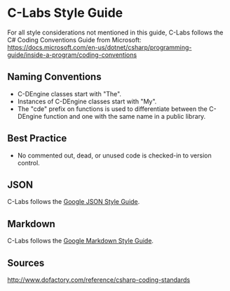 # C-Labs Style Guide

For all style considerations not mentioned in this guide, C-Labs follows the  C# Coding Conventions Guide from Microsoft: https://docs.microsoft.com/en-us/dotnet/csharp/programming-guide/inside-a-program/coding-conventions

## Naming Conventions

* C-DEngine classes start with "The".
* Instances of C-DEngine classes start with "My".
* The "cde" prefix on functions is used to differentiate between the C-DEngine function and one with the same name in a public library.

## Best Practice

* No commented out, dead, or unused code is checked-in to version control.

## JSON

C-Labs follows the [Google JSON Style Guide](https://google.github.io/styleguide/jsoncstyleguide.xml).

## Markdown

C-Labs follows the [Google Markdown Style Guide](https://github.com/google/styleguide/blob/gh-pages/docguide/style.md).

## Sources

http://www.dofactory.com/reference/csharp-coding-standards
